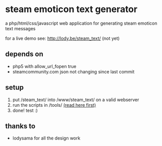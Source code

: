 # steam emoticon text generator
a php/html/css/javascript web application for generating steam emoticon text
messages

for a live demo see: http://lody.be/steam_text/ (not yet)

## depends on
- php5 with allow_url_fopen true
- steamcommunity.com json not changing since last commit

## setup
1. put /steam_text/ into /www/steam_text/ on a valid webserver
2. run the scripts in /tools/ [(read
here first)](https://github.com/xxami/steam_text/tree/master/tools)
3. done! test :)

## thanks to
- lodysama for all the design work

